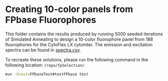 # Creating 10-color panels from FPbase Fluorophores


This folder contains the results produced by running 5000 seeded iterations of Simulated Annealing to design a 10-color fluorophore panel from 188 fluorophores for the CytoFlex LX cytomter. The emission and excitation spectra can be found in [spectra.csv](spectra.csv).

To recreate these solutions, please run the following command in the following location: `/repo/fpSelection/`

```bash
mvn -Dtest=FPbaseTest#testFPbase test
```